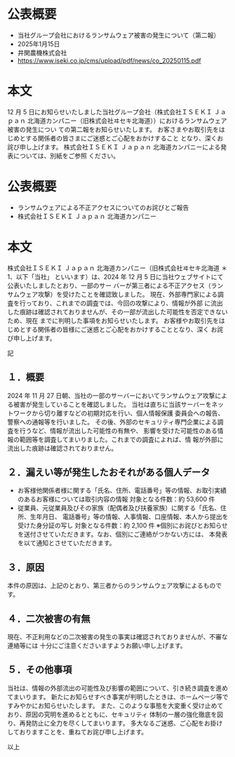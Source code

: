 # 公表概要
- 当社グループ会社におけるランサムウェア被害の発⽣について（第⼆報）
- 2025年1月15日
- 井関農機株式会社
- https://www.iseki.co.jp/cms/upload/pdf/news/co_20250115.pdf

# 本文
12 ⽉ 5 ⽇にお知らせいたしました当社グループ会社（株式会社ＩＳＥＫＩ Ｊａｐａｎ 北海道カンパニー（旧株式会社ヰセキ北海道））におけるランサムウェア被害の発⽣につい ての第⼆報をお知らせいたします。
お客さまやお取引先をはじめとする関係者の皆さまにご迷惑とご⼼配をおかけすること となり、深くお詫び申し上げます。
株式会社ＩＳＥＫＩ Ｊａｐａｎ 北海道カンパニーによる発表については、別紙をご参照 ください。

# 公表概要
- ランサムウェアによる不正アクセスについてのお詫びとご報告
- 株式会社ＩＳＥＫＩ Ｊａｐａｎ 北海道カンパニー

# 本文
株式会社ＩＳＥＫＩ Ｊａｐａｎ 北海道カンパニー（旧株式会社ヰセキ北海道 ＊1、以下「当社」 といいます）は、2024 年 12 ⽉ 5 ⽇に当社ウェブサイトにて公表いたしましたとおり、⼀部のサー バーが第三者による不正アクセス（ランサムウェア攻撃）を受けたことを確認致しました。
現在、外部専⾨家による調査を⾏っており、これまでの調査では、今回の攻撃により、情報が外部 に流出した痕跡は確認されておりませんが、その⼀部が流出した可能性を否定できないため、現在 までに判明した事項をお知らせいたします。
お客様やお取引先をはじめとする関係者の皆様にご迷惑とご⼼配をおかけすることとなり、深く お詫び申し上げます。

記

## １．概要
2024 年 11 ⽉ 27 ⽇朝、当社の⼀部のサーバーにおいてランサムウェア攻撃による被害が発⽣していることを確認しました。
当社は直ちに当該サーバーをネットワークから切り離すなどの初期対応を⾏い、個⼈情報保護 委員会への報告、警察への通報等を⾏いました。
その後、外部のセキュリティ専⾨企業による調査を⾏うなど、情報が流出した可能性の有無や、 影響を受けた可能性のある情報の範囲等を調査してまいりました。これまでの調査によれば、情 報が外部に流出した痕跡は確認されておりません。

## ２．漏えい等が発⽣したおそれがある個⼈データ
- お客様他関係者様に関する「⽒名、住所、電話番号」等の情報、お取引実績のあるお客様については取引内容の情報
対象となる件数：約 53,600 件
- 従業員、元従業員及びその家族（配偶者及び扶養家族）に関する「⽒名、住所、⽣年⽉⽇、 電話番号」等の情報、⼈事情報、⼝座情報、本⼈から提出を受けた⾝分証の写し
対象となる件数：約 2,100 件
※個別にお詫びとお知らせを送付させていただきます。なお、個別にご連絡がつかない⽅には、 本発表を以て通知とさせていただきます。

## ３．原因
本件の原因は、上記のとおり、第三者からのランサムウェア攻撃によるものです。

## ４．⼆次被害の有無
現在、不正利⽤などの⼆次被害の発⽣の事実は確認されておりませんが、不審な連絡等には ⼗分にご注意くださいますようお願い申し上げます。

## ５．その他事項
当社は、情報の外部流出の可能性及び影響の範囲について、引き続き調査を進めてまいります。
新たにお知らせすべき事実が判明したときは、ホームページ等ですみやかにお知らせいたします。
また、このような事態を⼤変重く受け⽌めており、原因の究明を進めるとともに、セキュリティ 体制の⼀層の強化徹底を図り、再発防⽌に全⼒を尽くしてまいります。
多⼤なるご迷惑、ご⼼配をお掛けしておりますことを、重ねてお詫び申し上げます。

以上


